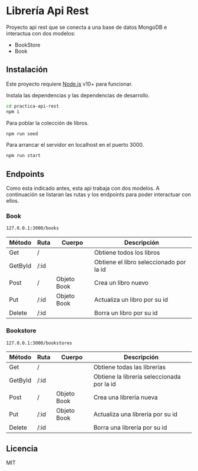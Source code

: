 # Librería Api Rest

Proyecto api rest que se conecta a una base de datos MongoDB e interactua con dos modelos:

- BookStore
- Book

## Instalación

Este proyecto requiere [Node.js](https://nodejs.org/) v10+ para funcionar.

Instala las dependencias y las dependencias de desarrollo.

```sh
cd practica-api-rest
npm i
```

Para poblar la colección de libros.

```sh
npm run seed
```

Para arrancar el servidor en localhost en el puerto 3000.

```sh
npm run start
```

## Endpoints

Como esta indicado antes, esta api trabaja con dos modelos.
A continuación se listaran las rutas y los endpoints para poder interactuar con ellos.

### Book

```sh
127.0.0.1:3000/books
```

| Método | Ruta | Cuerpo | Descripción |
| ------ | ------ | ------ | ------ |
| Get | / | | Obtiene todos los libros |
| GetById | /:id | | Obtiene el libro seleccionado por la id |
| Post | / | Objeto Book | Crea un libro nuevo |
| Put | /:id | Objeto Book | Actualiza un libro por su id |
| Delete | /:id | | Borra un libro por su id |

### Bookstore

```sh
127.0.0.1:3000/bookstores
```

| Método | Ruta | Cuerpo | Descripción |
| ------ | ------ | ------ | ------ |
| Get | / | | Obtiene todas las librerías |
| GetById | /:id | | Obtiene la librería seleccionada por la id |
| Post | / | Objeto Book | Crea una librería nueva |
| Put | /:id | Objeto Book | Actualiza una librería por su id |
| Delete | /:id | | Borra una librería por su id |

## Licencia

MIT
